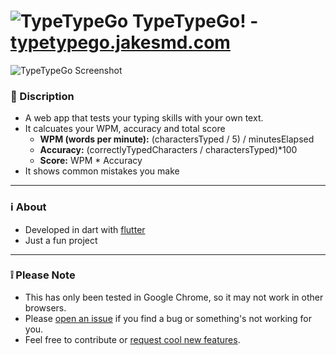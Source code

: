 # ![TypeTypeGo](/web/favicon.png) TypeTypeGo! - [typetypego.jakesmd.com](https://typetypego.jakesmd.com)

![TypeTypeGo Screenshot](screenshot.png)
### 📄 Discription
- A web app that tests your typing skills with your own text.
- It calcuates your WPM, accuracy and total score
    - **WPM (words per minute):** (charactersTyped / 5) / minutesElapsed
    - **Accuracy:** (correctlyTypedCharacters / charactersTyped)*100
    - **Score:** WPM * Accuracy
- It shows common mistakes you make
---
### ℹ️ About
- Developed in dart with [flutter](https://flutter.dev)
- Just a fun project
---
### ❕ Please Note
- This has only been tested in Google Chrome, so it may not work in other browsers.
- Please [open an issue](https://github.com/JakesMD/TypeTypeGo/issues) if you find a bug or something's not working for you.
- Feel free to contribute or [request cool new features](https://github.com/JakesMD/TypeTypeGo/discussions/6).
